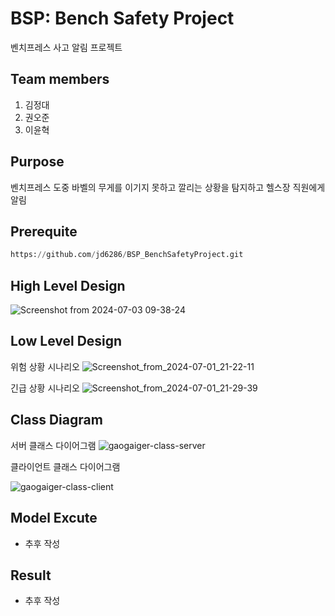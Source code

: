 # BSP: Bench Safety Project

벤치프레스 사고 알림 프로젝트

## Team members

1. 김정대
2. 권오준
3. 이윤혁

## Purpose

벤치프레스 도중 바벨의 무게를 이기지 못하고 깔리는 상황을 탐지하고 헬스장 직원에게 알림

## Prerequite
```python
https://github.com/jd6286/BSP_BenchSafetyProject.git
```

## High Level Design

![Screenshot from 2024-07-03 09-38-24](https://github.com/jd6286/SH2GH/assets/93331084/4534069c-a424-4a5f-b96b-85fdb65d0e15)

## Low Level Design

위험 상황 시나리오
![Screenshot_from_2024-07-01_21-22-11](https://github.com/jd6286/SH2GH/assets/93331084/59e1ba79-a2e6-4ade-b7c9-9523e1c40fd0)

긴급 상황 시나리오
![Screenshot_from_2024-07-01_21-29-39](https://github.com/jd6286/SH2GH/assets/93331084/39203de5-1898-4d9a-9f6d-60308fa9c396)

## Class Diagram

서버 클래스 다이어그램
![gaogaiger-class-server](https://github.com/jd6286/SH2GH/assets/93331084/763b5e11-5ccb-40dd-9c95-6b9c59c1ffeb)

클라이언트 클래스 다이어그램

![gaogaiger-class-client](https://github.com/jd6286/SH2GH/assets/93331084/c51ac821-2646-414e-9a70-66381b6310f9)

## Model Excute

- 추후 작성

## Result

- 추후 작성

